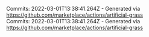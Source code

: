 Commits: 2022-03-01T13:38:41.264Z - Generated via https://github.com/marketplace/actions/artificial-grass
<br>
Commits: 2022-03-01T13:38:41.264Z - Generated via https://github.com/marketplace/actions/artificial-grass
<br>
